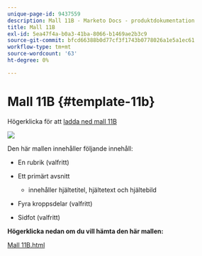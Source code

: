 ```yaml
---
unique-page-id: 9437559
description: Mall 11B - Marketo Docs - produktdokumentation
title: Mall 11B
exl-id: 5ea47f4a-b0a3-41ba-8066-b1469ae2b3c9
source-git-commit: bfcd66388b0d77cf3f1743b0778026a1e5a1ec61
workflow-type: tm+mt
source-wordcount: '63'
ht-degree: 0%

---
```


# Mall 11B {#template-11b}

Högerklicka för att [ladda ned mall 11B](https://experienceleague.adobe.com/landing/marketo/lp-templates/template-11b.html)

![](assets/image2015-8-4-11-3a2-3a54.png)

Den här mallen innehåller följande innehåll:

* En rubrik (valfritt)
* Ett primärt avsnitt

   * innehåller hjältetitel, hjältetext och hjältebild

* Fyra kroppsdelar (valfritt)
* Sidfot (valfritt)

**Högerklicka nedan om du vill hämta den här mallen:**

[Mall 11B.html](https://experienceleague.adobe.com/landing/marketo/lp-templates/template-11b.html)
